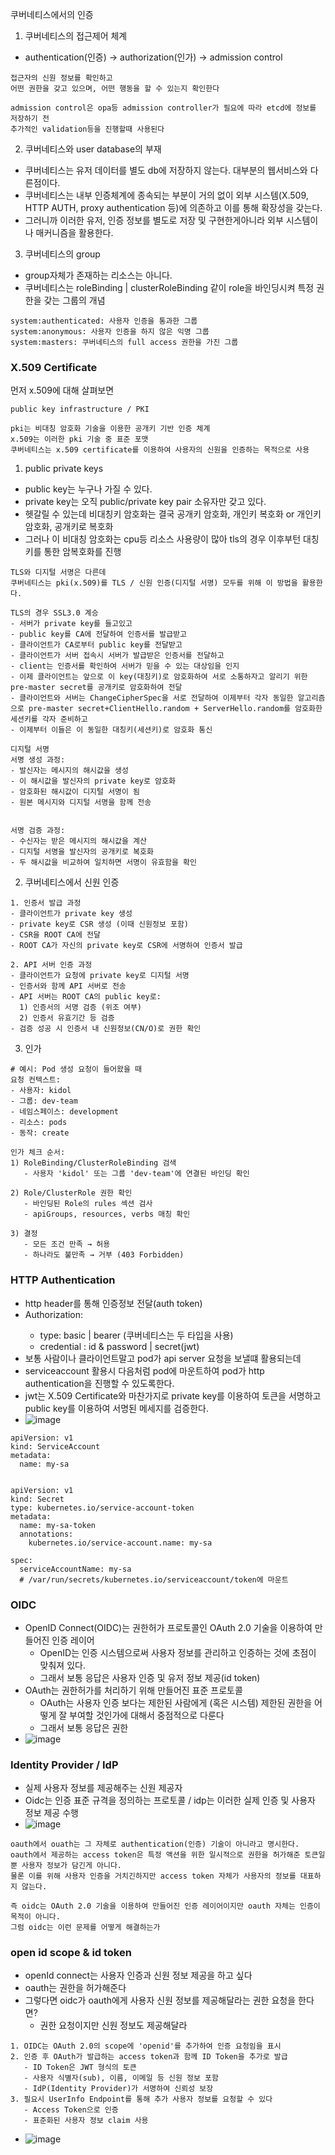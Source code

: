 쿠버네티스에서의 인증

1. 쿠버네티스의 접근제어 체계
- authentication(인증) -> authorization(인가) -> admission control
```
접근자의 신원 정보를 확인하고
어떤 권한을 갖고 있으며, 어떤 행동을 할 수 있는지 확인한다

admission control은 opa등 admission controller가 필요에 따라 etcd에 정보를 저장하기 전
추가적인 validation등을 진행할때 사용된다
```

2. 쿠버네티스와 user database의 부재
- 쿠버네티스는 유저 데이터를 별도 db에 저장하지 않는다. 대부분의 웹서비스와 다른점이다.
- 쿠버네티스는 내부 인증체계에 종속되는 부분이 거의 없이 외부 시스템(X.509, HTTP AUTH, proxy authentication 등)에 의존하고 이를 통해 확장성을 갖는다.
- 그러니까 이러한 유저, 인증 정보를 별도로 저장 및 구현한게아니라 외부 시스템이나 매커니즘을 활용한다.

3. 쿠버네티스의 group
- group자체가 존재하는 리소스는 아니다.
- 쿠버네티스는 roleBinding | clusterRoleBinding 같이 role을 바인딩시켜 특정 권한을 갖는 그룹의 개념
```
system:authenticated: 사용자 인증을 통과한 그룹
system:anonymous: 사용자 인증을 하지 않은 익명 그룹
system:masters: 쿠버네티스의 full access 권한을 가진 그룹
```

### X.509 Certificate
먼저 x.509에 대해 살펴보면 
```
public key infrastructure / PKI

pki는 비대칭 암호화 기술을 이용한 공개키 기반 인증 체계
x.509는 이러한 pki 기술 중 표준 포맷
쿠버네티스는 x.509 certificate를 이용하여 사용자의 신원을 인증하는 목적으로 사용
```

1. public private keys
- public key는 누구나 가질 수 있다.
- private key는 오직 public/private key pair 소유자만 갖고 있다.
- 헷갈릴 수 있는데 비대칭키 암호화는 결국 공개키 암호화, 개인키 복호화 or 개인키 암호화, 공개키로 복호화
- 그러나 이 비대칭 암호화는 cpu등 리소스 사용량이 많아 tls의 경우 이후부턴 대칭키를 통한 암복호화를 진행
```
TLS와 디지털 서명은 다른데
쿠버네티스는 pki(x.509)를 TLS / 신원 인증(디지털 서명) 모두를 위해 이 방법을 활용한다.

TLS의 경우 SSL3.0 계승
- 서버가 private key를 들고있고
- public key를 CA에 전달하여 인증서를 발급받고
- 클라이언트가 CA로부터 public key를 전달받고
- 클라이언트가 서버 접속시 서버가 발급받은 인증서를 전달하고
- client는 인증서를 확인하여 서버가 믿을 수 있는 대상임을 인지
- 이제 클라이언트는 앞으로 이 key(대칭키)로 암호화하여 서로 소통하자고 알리기 위한 pre-master secret를 공개키로 암호화하여 전달
- 클라이언트와 서버는 ChangeCipherSpec을 서로 전달하여 이제부터 각자 동일한 알고리즘으로 pre-master secret+ClientHello.random + ServerHello.random를 암호화한 세션키를 각자 준비하고
- 이제부터 이들은 이 동일한 대칭키(세션키)로 암호화 통신

디지털 서명
서명 생성 과정:
- 발신자는 메시지의 해시값을 생성
- 이 해시값을 발신자의 private key로 암호화
- 암호화된 해시값이 디지털 서명이 됨
- 원본 메시지와 디지털 서명을 함께 전송


서명 검증 과정:
- 수신자는 받은 메시지의 해시값을 계산
- 디지털 서명을 발신자의 공개키로 복호화
- 두 해시값을 비교하여 일치하면 서명이 유효함을 확인
```

2. 쿠버네티스에서 신원 인증
```
1. 인증서 발급 과정
- 클라이언트가 private key 생성
- private key로 CSR 생성 (이때 신원정보 포함)
- CSR을 ROOT CA에 전달
- ROOT CA가 자신의 private key로 CSR에 서명하여 인증서 발급

2. API 서버 인증 과정
- 클라이언트가 요청에 private key로 디지털 서명
- 인증서와 함께 API 서버로 전송
- API 서버는 ROOT CA의 public key로:
  1) 인증서의 서명 검증 (위조 여부)
  2) 인증서 유효기간 등 검증
- 검증 성공 시 인증서 내 신원정보(CN/O)로 권한 확인
```

3. 인가
```
# 예시: Pod 생성 요청이 들어왔을 때
요청 컨텍스트:
- 사용자: kidol
- 그룹: dev-team
- 네임스페이스: development
- 리소스: pods
- 동작: create

인가 체크 순서:
1) RoleBinding/ClusterRoleBinding 검색
   - 사용자 'kidol' 또는 그룹 'dev-team'에 연결된 바인딩 확인

2) Role/ClusterRole 권한 확인
   - 바인딩된 Role의 rules 섹션 검사
   - apiGroups, resources, verbs 매칭 확인

3) 결정
   - 모든 조건 만족 → 허용
   - 하나라도 불만족 → 거부 (403 Forbidden)
```

### HTTP Authentication
- http header를 통해 인증정보 전달(auth token)
- Authorization: <type> <credentials>
  - type: basic | bearer (쿠버네티스는 두 타입을 사용)
  - credential : id & password | secret(jwt)
- 보통 사람이나 클라이언트말고 pod가 api server 요청을 보낼떄 활용되는데
- serviceaccount 활용시 다음처럼 pod에 마운트하여 pod가 http authentication을 진행할 수 있도록한다.
- jwt는 X.509 Certificate와 마찬가지로 private key를 이용하여 토큰을 서명하고 public key를 이용하여 서명된 메세지를 검증한다.
- ![image](https://github.com/user-attachments/assets/23d54875-19f8-4060-8f0f-01f52f35d9d5)
```
apiVersion: v1
kind: ServiceAccount
metadata:
  name: my-sa


apiVersion: v1
kind: Secret
type: kubernetes.io/service-account-token
metadata:
  name: my-sa-token
  annotations:
    kubernetes.io/service-account.name: my-sa

spec:
  serviceAccountName: my-sa
  # /var/run/secrets/kubernetes.io/serviceaccount/token에 마운트
```

### OIDC
- OpenID Connect(OIDC)는 권한허가 프로토콜인 OAuth 2.0 기술을 이용하여 만들어진 인증 레이어
  - OpenID는 인증 시스템으로써 사용자 정보를 관리하고 인증하는 것에 초점이 맞춰져 있다.
  - 그래서 보통 응답은 사용자 인증 및 유저 정보 제공(id token)
- OAuth는 권한허가를 처리하기 위해 만들어진 표준 프로토콜
  - OAuth는 사용자 인증 보다는 제한된 사람에게 (혹은 시스템) 제한된 권한을 어떻게 잘 부여할 것인가에 대해서 중점적으로 다룬다
  - 그래서 보통 응답은 권한
- ![image](https://github.com/user-attachments/assets/519f10aa-2bd1-4db5-89ac-cf0d30ae0a8c)

### Identity Provider / IdP
- 실제 사용자 정보를 제공해주는 신원 제공자
- Oidc는 인증 표준 규격을 정의하는 프로토콜 / idp는 이러한 실제 인증 및 사용자 정보 제공 수행
- ![image](https://github.com/user-attachments/assets/d8dfd07c-4dea-4746-8658-638cb5b11d0c)
```
oauth에서 ouath는 그 자체로 authentication(인증) 기술이 아니라고 명시한다.
oauth에서 제공하는 access token은 특정 액션을 위한 일시적으로 권한을 허가해준 토큰일뿐 사용자 정보가 담긴게 아니다.
물론 이를 위해 사용자 인증을 거치긴하지만 access token 자체가 사용자의 정보를 대표하지 않는다.

즉 oidc는 OAuth 2.0 기술을 이용하여 만들어진 인증 레이어이지만 oauth 자체는 인증이 목적이 아니다.
그럼 oidc는 이런 문제를 어떻게 해결하는가
```
### open id scope & id token
- openId connect는 사용자 인증과 신원 정보 제공을 하고 싶다
- oauth는 권한을 허가해준다
- 그렇다면 oidc가 oauth에게 사용자 신원 정보를 제공해달라는 권한 요청을 한다면?
  - 권한 요청이지만 신원 정보도 제공해달라
```
1. OIDC는 OAuth 2.0의 scope에 'openid'를 추가하여 인증 요청임을 표시
2. 인증 후 OAuth가 발급하는 access token과 함께 ID Token을 추가로 발급
   - ID Token은 JWT 형식의 토큰
   - 사용자 식별자(sub), 이름, 이메일 등 신원 정보 포함
   - IdP(Identity Provider)가 서명하여 신뢰성 보장
3. 필요시 UserInfo Endpoint를 통해 추가 사용자 정보를 요청할 수 있다
   - Access Token으로 인증
   - 표준화된 사용자 정보 claim 사용
```
- ![image](https://github.com/user-attachments/assets/bbc00876-9b8f-4cc5-bb1f-89ef86cad37d)
